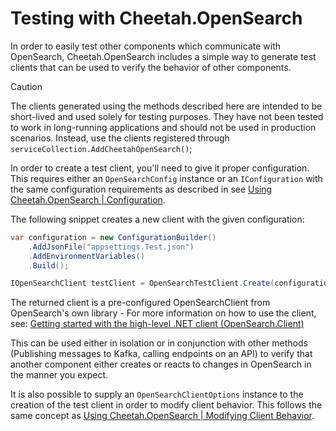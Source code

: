 # Testing with Cheetah.OpenSearch

In order to easily test other components which communicate with OpenSearch, Cheetah.OpenSearch includes a simple way to generate test clients that can be used to verify the behavior of other components.

> [!CAUTION]
> The clients generated using the methods described here are intended to be short-lived and used solely for testing purposes. They have not been tested to work in long-running applications and should not be used in production scenarios. Instead, use the clients registered through `serviceCollection.AddCheetahOpenSearch()`;

In order to create a test client, you'll need to give it proper configuration. This requires either an `OpenSearchConfig` instance or an `IConfiguration` with the same configuration requirements as described in see [Using Cheetah.OpenSearch | Configuration](UsingCheetahOpenSearch.md#configuration).

The following snippet creates a new client with the given configuration:  

```csharp
var configuration = new ConfigurationBuilder()
    .AddJsonFile("appsettings.Test.json")
    .AddEnvironmentVariables()
    .Build();

IOpenSearchClient testClient = OpenSearchTestClient.Create(configuration);
```

The returned client is a pre-configured OpenSearchClient from OpenSearch's own library - For more information on how to use the client, see: [Getting started with the high-level .NET client (OpenSearch.Client)](https://opensearch.org/docs/latest/clients/OSC-dot-net/)

This can be used either in isolation or in conjunction with other methods (Publishing messages to Kafka, calling endpoints on an API) to verify that another component either creates or reacts to changes in OpenSearch in the manner you expect.

It is also possible to supply an `OpenSearchClientOptions` instance to the creation of the test client in order to modify client behavior. This follows the same concept as [Using Cheetah.OpenSearch | Modifying Client Behavior](UsingCheetahOpenSearch.md#modifying-client-behavior).